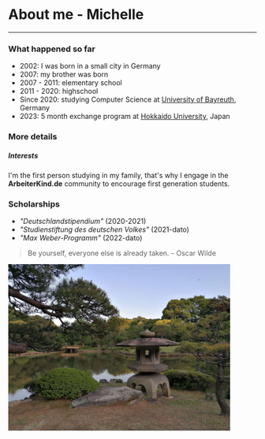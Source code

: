 # About me - Michelle
------
### What happened so far
* 2002: I was born in a small city in Germany
* 2007: my brother was born
* 2007 - 2011: elementary school
* 2011 - 2020: highschool
* Since 2020: studying Computer Science at [University of Bayreuth](https://www.uni-bayreuth.de/), Germany
* 2023: 5 month exchange program at [Hokkaido University](https://www.global.hokudai.ac.jp/), Japan

### More details
##### Interests
I'm the first person studying in my family, that's why I engage in the **ArbeiterKind.de** community to encourage first generation students.

### Scholarships
* _"Deutschlandstipendium"_ (2020-2021)
*  _"Studienstiftung des deutschen Volkes"_ (2021-dato)
*  _"Max Weber-Programm"_ (2022-dato)



> Be yourself, everyone else is already taken. - Oscar Wilde
<img src="https://github.com/MichiMaxima/MichiMaxima.github.io/blob/a83c1a2f343542d719d83bc692ed65f734e18b97/TokyoPark.JPEG" width="450" />
